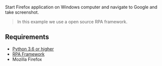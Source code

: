 Start Firefox application on Windows computer and navigate to Google and take screenshot.

> In this example we use a open source RPA framework.

## Requirements

* [Python 3.6 or higher](https://www.python.org/downloads/)
* [RPA Framework](https://rpaframework.org/index.html#installation)
* Mozilla Firefox